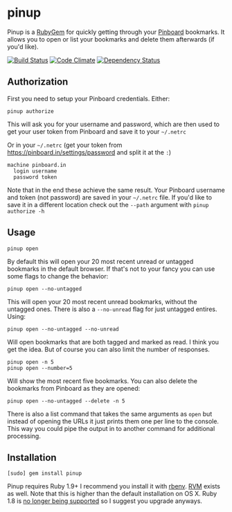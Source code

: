 # pinup

Pinup is a [RubyGem](http://rubygems.org/) for quickly getting through your [Pinboard](https://pinboard.in) bookmarks. It allows you to open or list your bookmarks and delete them afterwards (if you'd like).

[![Build Status](https://travis-ci.org/Keithbsmiley/pinup.png?branch=master)](https://travis-ci.org/Keithbsmiley/pinup)
[![Code Climate](https://codeclimate.com/github/Keithbsmiley/pinup.png)](https://codeclimate.com/github/Keithbsmiley/pinup)
[![Dependency Status](https://gemnasium.com/Keithbsmiley/pinup.png)](https://gemnasium.com/Keithbsmiley/pinup)

## Authorization

First you need to setup your Pinboard credentials. Either:

```
pinup authorize
```

This will ask you for your username and password, which are then used to get your user token from Pinboard and save it to your `~/.netrc`

Or in your `~/.netrc` (get your token from <https://pinboard.in/settings/password> and split it at the `:`)

```
machine pinboard.in
  login username
  password token
```

Note that in the end these achieve the same result. Your Pinboard username and token (not password) are saved in your `~/.netrc` file. If you'd like to save it in a different location check out the `--path` argument with `pinup authorize -h`


## Usage

```
pinup open
```

By default this will open your 20 most recent unread or untagged bookmarks in the default browser. If that's not to your fancy you can use some flags to change the behavior:

```
pinup open --no-untagged
```

This will open your 20 most recent unread bookmarks, without the untagged ones. There is also a `--no-unread` flag for just untagged entires. Using:

```
pinup open --no-untagged --no-unread
```

Will open bookmarks that are both tagged and marked as read. I think you get the idea. But of course you can also limit the number of responses.

```
pinup open -n 5
pinup open --number=5
```

Will show the most recent five bookmarks. You can also delete the bookmarks from Pinboard as they are opened:

```
pinup open --no-untagged --delete -n 5
```

There is also a list command that takes the same arguments as `open` but instead of opening the URLs it just prints them one per line to the console. This way you could pipe the output in to another command for additional processing.

## Installation

```
[sudo] gem install pinup
```

Pinup requires Ruby 1.9+ I recommend you install it with [rbenv](https://github.com/sstephenson/rbenv/). [RVM](https://rvm.io/) exists as well. Note that this is higher than the default installation on OS X. Ruby 1.8 is [no longer being supported](http://www.ruby-lang.org/en/news/2011/10/06/plans-for-1-8-7/) so I suggest you upgrade anyways.

